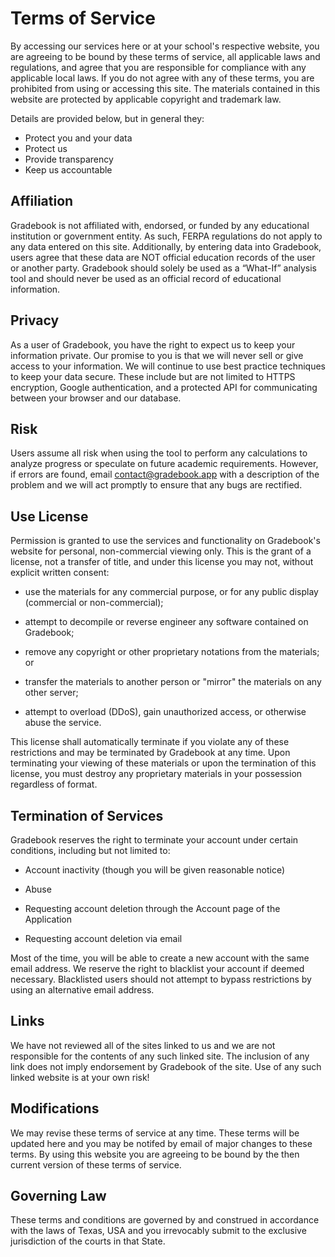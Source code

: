 # Terms of Service

By accessing our services here or at your school's respective website, you are agreeing to be bound by these terms of service, all applicable laws and regulations, and agree that you are responsible for compliance with any applicable local laws. If you do not agree with any of these terms, you are prohibited from using or accessing this site. The materials contained in this website are protected by applicable copyright and trademark law.

Details are provided below, but in general they:
  - Protect you and your data
  - Protect us
  - Provide transparency
  - Keep us accountable

## Affiliation

Gradebook is not affiliated with, endorsed, or funded by any educational institution or government entity. As such, FERPA regulations do not apply to any data entered on this site. Additionally, by entering data into Gradebook, users agree that these data are NOT official education records of the user or another party. Gradebook should solely be used as a “What-If” analysis tool and should never be used as an official record of educational information.

## Privacy

As a user of Gradebook, you have the right to expect us to keep your information private. Our promise to you is that we will never sell or give access to your information. We will continue to use best practice techniques to keep your data secure. These include but are not limited to HTTPS encryption, Google authentication, and a protected API for communicating between your browser and our database.

## Risk

Users assume all risk when using the tool to perform any calculations to analyze progress or speculate on future academic requirements. However, if errors are found, email <a href="mailto:contact@gradebook.app">contact@gradebook.app</a> with a description of the problem and we will act promptly to ensure that any bugs are rectified.

## Use License

Permission is granted to use the services and functionality on Gradebook's website for personal, non-commercial viewing only. This is the grant of a license, not a transfer of title, and under this license you may not, without explicit written consent:

- use the materials for any commercial purpose, or for any public display (commercial or non-commercial);

- attempt to decompile or reverse engineer any software contained on Gradebook;

- remove any copyright or other proprietary notations from the materials; or

- transfer the materials to another person or "mirror" the materials on any other server;

- attempt to overload (DDoS), gain unauthorized access, or otherwise abuse the service.

This license shall automatically terminate if you violate any of these restrictions and may be terminated by Gradebook at any time. Upon terminating your viewing of these materials or upon the termination of this license, you must destroy any proprietary materials in your possession regardless of format.

## Termination of Services

Gradebook reserves the right to terminate your account under certain conditions, including but not limited to:

 - Account inactivity (though you will be given reasonable notice)

 - Abuse

 - Requesting account deletion through the Account page of the Application

 - Requesting account deletion via email

Most of the time, you will be able to create a new account with the same email address. We reserve the right to blacklist your account if deemed necessary. Blacklisted users should not attempt to bypass restrictions by using an alternative email address.

## Links

We have not reviewed all of the sites linked to us and we are not responsible for the contents of any such linked site. The inclusion of any link does not imply endorsement by Gradebook of the site. Use of any such linked website is at your own risk!

## Modifications

We may revise these terms of service at any time. These terms will be updated here and you may be notifed by email of major changes to these terms. By using this website you are agreeing to be bound by the then current version of these terms of service.

## Governing Law

These terms and conditions are governed by and construed in accordance with the laws of Texas, USA and you irrevocably submit to the exclusive jurisdiction of the courts in that State.
